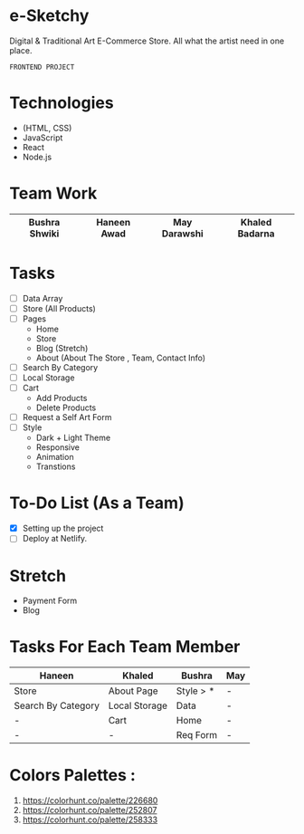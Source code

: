# e-Sketchy
Digital & Traditional Art E-Commerce Store. All what the artist need in one place.

    FRONTEND PROJECT

# Technologies 
* (HTML, CSS)
* JavaScript
* React
* Node.js
# Team Work

| Bushra Shwiki | Haneen Awad | May Darawshi | Khaled Badarna |
| -------- | -------- | -------- |-------- |

# Tasks

- [ ] Data Array
- [ ] Store (All Products) 
- [ ] Pages
    - Home
    - Store
    - Blog (Stretch)
    - About (About The Store , Team, Contact Info)
- [ ] Search By Category
- [ ] Local Storage
- [ ] Cart 
    - Add Products
    - Delete Products
- [ ] Request a Self Art Form
- [ ] Style
    - Dark + Light Theme
    - Responsive
    - Animation
    - Transtions

# To-Do List (As a Team)
- [x] Setting up the project
- [ ] Deploy at Netlify.

# Stretch

- Payment Form
- Blog 

# Tasks For Each Team Member

| Haneen | Khaled | Bushra | May |
| -------- | -------- | -------- | -------- |
| Store     | About Page    | Style > *     | -     |
| Search By Category     | Local Storage     | Data     | -     |
| -     | Cart     | Home     | -     |
| -     | -     | Req Form     | -     |


# Colors Palettes : 

1. https://colorhunt.co/palette/226680
2. https://colorhunt.co/palette/252807
3. https://colorhunt.co/palette/258333
